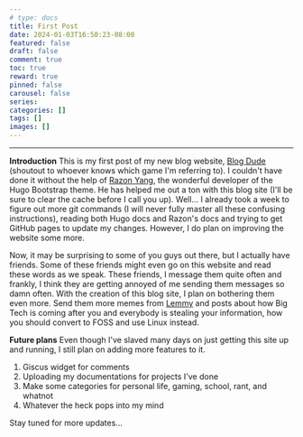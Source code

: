 ```yaml
---
# type: docs 
title: First Post
date: 2024-01-03T16:50:23-08:00
featured: false
draft: false
comment: true
toc: true
reward: true
pinned: false
carousel: false
series:
categories: []
tags: []
images: []
---
```

---
__Introduction__
This is my first post of my new blog website, [Blog Dude](https://liluzibird.github.io) (shoutout to whoever knows which game I'm referring to). I couldn't have done it without the help of [Razon Yang](https://github.com/razonyang), the wonderful developer of the Hugo Bootstrap theme. He has helped me out a ton with this blog site (I'll be sure to clear the cache before I call you up). Well... I already took a week to figure out more git commands (I will never fully master all these confusing instructions), reading both Hugo docs and Razon's docs and trying to get GitHub pages to update my changes. However, I do plan on improving the website some more.

Now, it may be surprising to some of you guys out there, but I actually have friends. Some of these friends might even go on this website and read these words as we speak. These friends, I message them quite often and frankly, I think they are getting annoyed of me sending them messages so damn often. With the creation of this blog site, I plan on bothering them even more. Send them more memes from [Lemmy](https://join-lemmy.org/) and posts about how Big Tech is coming after you and everybody is stealing your information, how you should convert to FOSS and use Linux instead.

__Future plans__
Even though I've slaved many days on just getting this site up and running, I still plan on adding more features to it.
1. Giscus widget for comments
2. Uploading my documentations for projects I've done
3. Make some categories for personal life, gaming, school, rant, and whatnot
4. Whatever the heck pops into my mind


Stay tuned for more updates...



<!--more content under here-->

